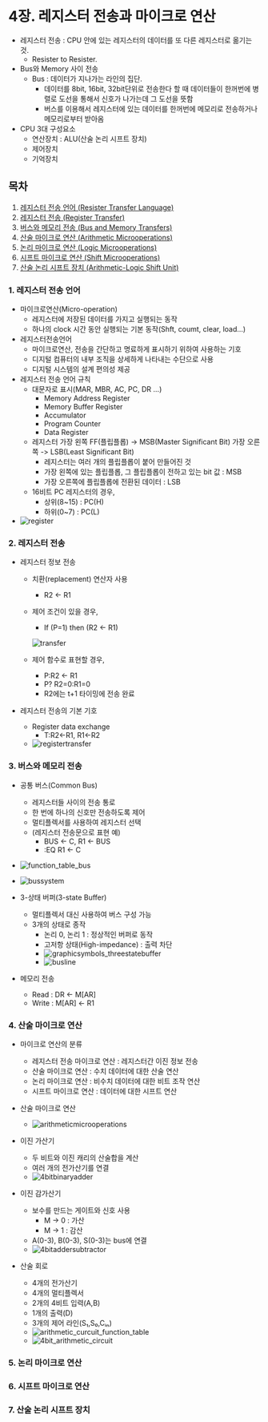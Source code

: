 # 4장. 레지스터 전송과 마이크로 연산

[CSA2021 컴퓨터시스템구조 제 4 장 Part 1]: https://www.youtube.com/watch?v=LDjco5XJH1E&amp;list=PLc8fQ-m7b1hCHTT7VH2oo0Ng7Et096dYc&amp;index=8
[CSA2021 컴퓨터시스템구조 제 4 장 Part 2]: https://www.youtube.com/watch?v=IUapFpDKhKI&amp;list=PLc8fQ-m7b1hCHTT7VH2oo0Ng7Et096dYc&amp;index=9



- 레지스터 전송 : CPU 안에 있는 레지스터의 데이터를 또 다른 레지스터로 옮기는 것. 
  - Resister to Resister.
- Bus와 Memory 사이 전송
  - Bus : 데이터가 지나가는 라인의 집단. 
    - 데이터를 8bit, 16bit, 32bit단위로 전송한다 할 때 데이터들이 한꺼번에 병렬로 도선을 통해서 신호가 나가는데 그 도선을 뜻함
    - 버스를 이용해서 레지스터에 있는 데이터를 한꺼번에 메모리로 전송하거나 메모리로부터 받아옴
- CPU 3대 구성요소
  - 연산장치 : ALU(산술 논리 시프트 장치)
  - 제어장치
  - 기억장치



## 목차

1. [레지스터 전송 언어 (Resister Transfer Language)](#1-레지스터-전송-언어)
2. [레지스터 전송 (Register Transfer)](#2-레지스터-전송)
3. [버스와 메모리 전송 (Bus and Memory Transfers)](#3-버스와-메모리-전송)
4. [산술 마이크로 연산 (Arithmetic Microoperations)](#4-산술-마이크로-연산)
5. [논리 마이크로 연산 (Logic Microoperations)](#5-논리-마이크로-연산)
6. [시프트 마이크로 연산 (Shift Microoperations)](#6-시프트-마이크로-연산)
7. [산술 논리 시프트 장치 (Arithmetic-Logic Shift Unit)](#7-산술-논리-시프트-장치)



### 1. 레지스터 전송 언어

- 마이크로연산(Micro-operation)
  - 레지스터에 저장된 데이터를 가지고 실행되는 동작
  - 하나의 clock 시간 동안 실행되는 기본 동작(Shft, coumt, clear, load...)
- 레지스터전송언어
  - 마이크로연산, 전송을 간단하고 명료하게 표시하기 위하여 사용하는 기호
  - 디지털 컴퓨터의 내부 조직을 상세하게 나타내는 수단으로 사용
  - 디지털 시스템의 설계 편의성 제공
- 레지스터 전송 언어 규칙
  - 대문자로 표시(MAR, MBR, AC, PC, DR ...)
    - Memory Address Register
    - Memory Buffer Register
    - Accumulator
    - Program Counter
    - Data Register
  - 레지스터 가장 왼쪽 FF(플립플롭) -> MSB(Master Significant Bit) 가장 오른쪽 -> LSB(Least Significant Bit)
    - 레지스터는 여러 개의 플립플롭이 붙어 만들어진 것
    - 가장 왼쪽에 있는 플립플롭, 그 플립플롭이 전하고 있는 bit 값 : MSB 
    - 가장 오른쪽에 플립플롭에 전환된 데이터 : LSB
  - 16비트 PC 레지스터의 경우,
    - 상위(8~15) : PC(H)
    - 하위(0~7) : PC(L)
- ![register](md-images/register.PNG)



### 2. 레지스터 전송

- 레지스터 정보 전송

  - 치환(replacement) 연산자 사용

    - R2 <- R1

  - 제어 조건이 있을 경우,

    - If (P=1) then (R2 <- R1)

    ![transfer](md-images/transfer.PNG)

  - 제어 함수로 표현할 경우,

    - P:R2 <- R1
    - P? R2=0:R1=0
    - R2에는 t+1 타이밍에 전송 완료

- 레지스터 전송의 기본 기호

  - Register data exchange
    - T:R2<-R1, R1<-R2
  - ![registertransfer](md-images/registertransfer.PNG)



### 3. 버스와 메모리 전송

- 공통 버스(Common Bus)
  - 레지스터들 사이의 전송 통로
  - 한 번에 하나의 신호만 전송하도록 제어
  - 멀티플렉서를 사용하여 레지스터 선택
  - (레지스터 전송문으로 표현 예)
    - BUS <- C, R1 <- BUS
    - :EQ           R1 <- C
- ![function_table_bus](md-images/function_table_bus.PNG)
- ![bussystem](md-images/bussystem.PNG)

- 3-상태 버퍼(3-state Buffer)
  - 멀티플렉서 대신 사용하여 버스 구성 가능
  - 3개의 상태로 종작
    - 논리 0, 논리 1 : 정상적인 버퍼로 동작
    - 고저항 상태(High-impedance) : 출력 차단
    - ![graphicsymbols_threestatebuffer](md-images/graphicsymbols_threestatebuffer.PNG)
    - ![busline](md-images/busline.PNG)
- 메모리 전송
  - Read : DR <- M[AR]
  - Write : M[AR] <- R1



### 4. 산술 마이크로 연산

- 마이크로 연산의 분류
  - 레지스터 전송 마이크로 연산 : 레지스터간 이진 정보 전송
  - 산술 마이크로 연산 : 수치 데이터에 대한 산술 연산
  - 논리 마이크로 연산 : 비수치 데이터에 대한 비트 조작 연산
  - 시프트 마이크로 연산 : 데이터에 대한 시프트 연산
- 산술 마이크로 연산
  - ![arithmeticmicrooperations](md-images/arithmeticmicrooperations.PNG)

- 이진 가산기
  - 두 비트와 이진 캐리의 산술합을 계산
  - 여러 개의 전가산기를 연결
  - ![4bitbinaryadder](md-images/4bitbinaryadder.PNG)
- 이진 감가산기
  - 보수를 만드는 게이트와 신호 사용
    - M -> 0 : 가산
    - M -> 1 : 감산
  - A(0-3), B(0-3), S(0-3)는 bus에 연결
  - ![4bitaddersubtractor](md-images/4bitaddersubtractor.PNG)

- 산술 회로
  - 4개의 전가산기
  - 4개의 멀티플렉서
  - 2개의 4비트 입력(A,B)
  - 1개의 출력(D)
  - 3개의 제어 라인(S₁,S₀,Cᵢₙ)
  - ![arithmetic_curcuit_function_table](md-images/arithmetic_curcuit_function_table.PNG)
  - ![4bit_arithmetic_circuit](md-images/4bit_arithmetic_circuit.PNG)



### 5. 논리 마이크로 연산





### 6. 시프트 마이크로 연산





### 7. 산술 논리 시프트 장치